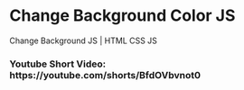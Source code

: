 # Change Background Color JS

Change Background JS | HTML CSS JS 

<h3>
Youtube Short Video: https://youtube.com/shorts/BfdOVbvnot0
</h3>

